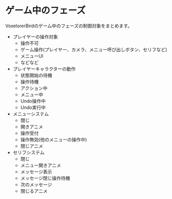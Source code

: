 # ゲーム中のフェーズ

VoxelorerBirdのゲーム中のフェーズの制御対象をまとめます。

- プレイヤーの操作対象
  - 操作不可
  - ゲーム操作(プレイヤー、カメラ、メニュー呼び出しボタン、セリフなど)
  - メニューUI
  - などなど
- プレイヤーキャラクターの動作
  - 状態開始の待機
  - 操作待機
  - アクション中
  - メニュー中
  - Undo操作中
  - Undo実行中
- メニューシステム
  - 閉じ
  - 開きアニメ
  - 操作受付
  - 操作無効(他のメニューの操作中)
  - 閉じアニメ
- セリフシステム
  - 閉じ
  - メニュー開きアニメ
  - メッセージ表示
  - メッセージ閉じ操作待機
  - 次のメッセージ
  - 閉じるアニメ
